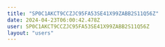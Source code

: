```yaml
---
title: "SP0C1AKCT9CCZJC95FA53SE41X99ZABB2S11Q56Z"
date: 2024-04-23T06:00:42.478Z
user: SP0C1AKCT9CCZJC95FA53SE41X99ZABB2S11Q56Z
layout: "users"
---
```

    